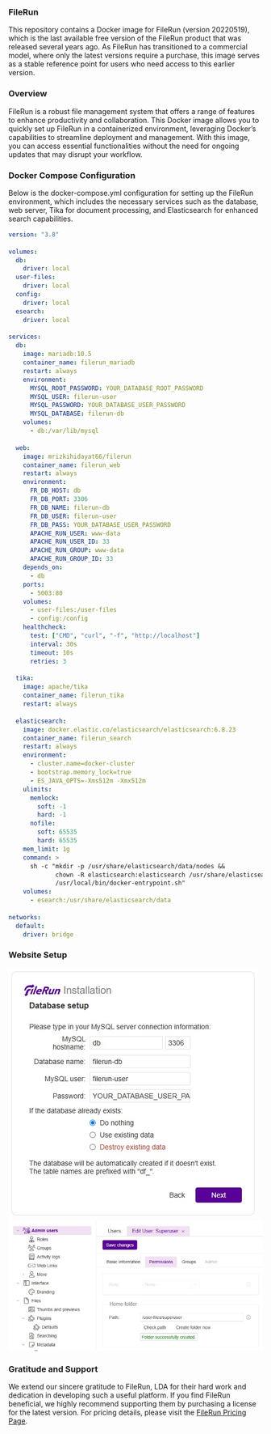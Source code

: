 ### FileRun
This repository contains a Docker image for FileRun (version 20220519), which is the last available free version of the FileRun product that was released several years ago. As FileRun has transitioned to a commercial model, where only the latest versions require a purchase, this image serves as a stable reference point for users who need access to this earlier version.

### Overview
FileRun is a robust file management system that offers a range of features to enhance productivity and collaboration. This Docker image allows you to quickly set up FileRun in a containerized environment, leveraging Docker’s capabilities to streamline deployment and management. With this image, you can access essential functionalities without the need for ongoing updates that may disrupt your workflow.

### Docker Compose Configuration
Below is the docker-compose.yml configuration for setting up the FileRun environment, which includes the necessary services such as the database, web server, Tika for document processing, and Elasticsearch for enhanced search capabilities.

```yaml
version: "3.8"

volumes:
  db:
    driver: local
  user-files:
    driver: local
  config:
    driver: local
  esearch:
    driver: local

services:
  db:
    image: mariadb:10.5
    container_name: filerun_mariadb
    restart: always
    environment:
      MYSQL_ROOT_PASSWORD: YOUR_DATABASE_ROOT_PASSWORD
      MYSQL_USER: filerun-user
      MYSQL_PASSWORD: YOUR_DATABASE_USER_PASSWORD
      MYSQL_DATABASE: filerun-db
    volumes:
      - db:/var/lib/mysql

  web:
    image: mrizkihidayat66/filerun
    container_name: filerun_web
    restart: always
    environment:
      FR_DB_HOST: db
      FR_DB_PORT: 3306
      FR_DB_NAME: filerun-db
      FR_DB_USER: filerun-user
      FR_DB_PASS: YOUR_DATABASE_USER_PASSWORD
      APACHE_RUN_USER: www-data
      APACHE_RUN_USER_ID: 33
      APACHE_RUN_GROUP: www-data
      APACHE_RUN_GROUP_ID: 33
    depends_on:
      - db
    ports:
      - 5003:80
    volumes:
      - user-files:/user-files
      - config:/config
    healthcheck:
      test: ["CMD", "curl", "-f", "http://localhost"]
      interval: 30s
      timeout: 10s
      retries: 3

  tika:
    image: apache/tika
    container_name: filerun_tika
    restart: always

  elasticsearch:
    image: docker.elastic.co/elasticsearch/elasticsearch:6.8.23
    container_name: filerun_search
    restart: always
    environment:
      - cluster.name=docker-cluster
      - bootstrap.memory_lock=true
      - ES_JAVA_OPTS=-Xms512m -Xmx512m
    ulimits:
      memlock:
        soft: -1
        hard: -1
      nofile:
        soft: 65535
        hard: 65535
    mem_limit: 1g
    command: >
      sh -c "mkdir -p /usr/share/elasticsearch/data/nodes &&
             chown -R elasticsearch:elasticsearch /usr/share/elasticsearch/data &&
             /usr/local/bin/docker-entrypoint.sh"
    volumes:
      - esearch:/usr/share/elasticsearch/data

networks:
  default:
    driver: bridge
```

### Website Setup
<img src="images/6QZhRvNpM1ZnzwkSfK11ERpX.jpg">
<img src="images/RyOxSYmp1cMjdmsJFeGZENrG.jpg">

### Gratitude and Support
We extend our sincere gratitude to FileRun, LDA for their hard work and dedication in developing such a useful platform. If you find FileRun beneficial, we highly recommend supporting them by purchasing a license for the latest version. For pricing details, please visit the [FileRun Pricing Page](https://filerun.com/pricing).
